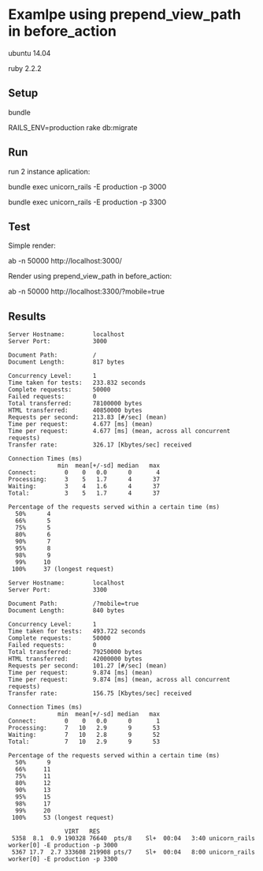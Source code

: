 # Examlpe using prepend_view_path in before_action

ubuntu 14.04

ruby 2.2.2

## Setup
bundle

RAILS_ENV=production rake db:migrate

## Run

run 2 instance aplication:

 bundle exec unicorn_rails -E production -p 3000 
 
 bundle exec unicorn_rails -E production -p 3300 


## Test

Simple render: 

 ab -n 50000 http://localhost:3000/ 

Render using prepend_view_path in before_action: 

 ab -n 50000 http://localhost:3300/?mobile=true 


## Results

````
Server Hostname:        localhost
Server Port:            3000

Document Path:          /
Document Length:        817 bytes

Concurrency Level:      1
Time taken for tests:   233.832 seconds
Complete requests:      50000
Failed requests:        0
Total transferred:      78100000 bytes
HTML transferred:       40850000 bytes
Requests per second:    213.83 [#/sec] (mean)
Time per request:       4.677 [ms] (mean)
Time per request:       4.677 [ms] (mean, across all concurrent requests)
Transfer rate:          326.17 [Kbytes/sec] received

Connection Times (ms)
              min  mean[+/-sd] median   max
Connect:        0    0   0.0      0       4
Processing:     3    5   1.7      4      37
Waiting:        3    4   1.6      4      37
Total:          3    5   1.7      4      37

Percentage of the requests served within a certain time (ms)
  50%      4
  66%      5
  75%      5
  80%      6
  90%      7
  95%      8
  98%      9
  99%     10
 100%     37 (longest request)

````

````
Server Hostname:        localhost
Server Port:            3300

Document Path:          /?mobile=true
Document Length:        840 bytes

Concurrency Level:      1
Time taken for tests:   493.722 seconds
Complete requests:      50000
Failed requests:        0
Total transferred:      79250000 bytes
HTML transferred:       42000000 bytes
Requests per second:    101.27 [#/sec] (mean)
Time per request:       9.874 [ms] (mean)
Time per request:       9.874 [ms] (mean, across all concurrent requests)
Transfer rate:          156.75 [Kbytes/sec] received

Connection Times (ms)
              min  mean[+/-sd] median   max
Connect:        0    0   0.0      0       1
Processing:     7   10   2.9      9      53
Waiting:        7   10   2.8      9      52
Total:          7   10   2.9      9      53

Percentage of the requests served within a certain time (ms)
  50%      9
  66%     11
  75%     11
  80%     12
  90%     13
  95%     15
  98%     17
  99%     20
 100%     53 (longest request)

````


````
                VIRT   RES
 5358  8.1  0.9 190328 76640  pts/8    Sl+  00:04   3:40 unicorn_rails worker[0] -E production -p 3000
 5367 17.7  2.7 333608 219908 pts/7    Sl+  00:04   8:00 unicorn_rails worker[0] -E production -p 3300

````